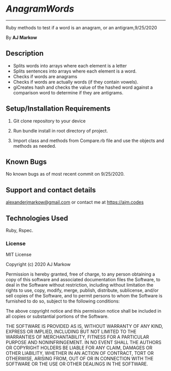 # _AnagramWords_

---

Ruby methods to test if a word is an anagram, or an antigram,9/25/2020

By **AJ Markow**

## Description

- Splits words into arrays where each element is a letter
- Splits sentences into arrays where each element is a word.
- Checks if words are anagrams
- Checks if words are actually words (if they contain vowels).
- giCreates hash and checks the value of the hashed word against a comparison word to determine if they are antigrams.

## Setup/Installation Requirements

1. Git clone repository to your device

2. Run bundle install in root directory of project.

3. Import class and methods from Compare.rb file and use the objects and methods as needed.

## Known Bugs

No known bugs as of most recent commit on 9/25/2020.

## Support and contact details

alexanderjmarkow@gmail.com or contact me at https://ajm.codes

## Technologies Used

Ruby, Rspec.

### License

MIT License

Copyright (c) 2020 AJ Markow

Permission is hereby granted, free of charge, to any person obtaining a copy
of this software and associated documentation files the Software, to deal
in the Software without restriction, including without limitation the rights
to use, copy, modify, merge, publish, distribute, sublicense, and/or sell
copies of the Software, and to permit persons to whom the Software is
furnished to do so, subject to the following conditions:

The above copyright notice and this permission notice shall be included in all
copies or substantial portions of the Software.

THE SOFTWARE IS PROVIDED AS IS, WITHOUT WARRANTY OF ANY KIND, EXPRESS OR
IMPLIED, INCLUDING BUT NOT LIMITED TO THE WARRANTIES OF MERCHANTABILITY,
FITNESS FOR A PARTICULAR PURPOSE AND NONINFRINGEMENT. IN NO EVENT SHALL THE
AUTHORS OR COPYRIGHT HOLDERS BE LIABLE FOR ANY CLAIM, DAMAGES OR OTHER
LIABILITY, WHETHER IN AN ACTION OF CONTRACT, TORT OR OTHERWISE, ARISING FROM,
OUT OF OR IN CONNECTION WITH THE SOFTWARE OR THE USE OR OTHER DEALINGS IN THE
SOFTWARE.
